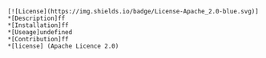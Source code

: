     [![License](https://img.shields.io/badge/License-Apache_2.0-blue.svg)]
    *[Description]ff
    *[Installation]ff
    *[Useage]undefined
    *[Contribution]ff
    *[license] (Apache Licence 2.0)
